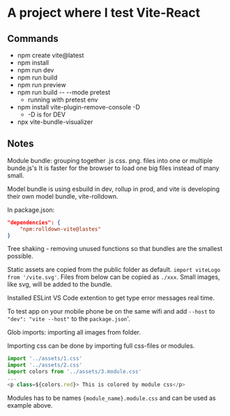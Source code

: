 # A project where I test Vite-React

## Commands
- npm create vite@latest
- npm install
- npm run dev
- npm run build
- npm run preview 
- npm run build -- --mode pretest
    - running with pretest env
- npm install vite-plugin-remove-console -D
    - -D is for DEV
- npx vite-bundle-visualizer

## Notes
Module bundle: grouping together .js css. png. files into one or multiple bunde.js's
It is faster for the browser to load one big files instead of many small.

Model bundle is using esbuild in dev, rollup in prod, and vite is developing their own model bundle, vite-rolldown.

In package.json: 
```json
"dependencies": {
    "npm:rolldown-vite@lastes"
}
```

Tree shaking - removing unused functions so that bundles are the smallest possible.

Static assets are copied from the public folder as default. `import viteLogo from '/vite.svg'`. Files from below can be copied as `./xxx`. Small images, like svg, will be added to the bundle.

Installed ESLint VS Code extention to get type error messages real time.

To test app on your mobile phone be on the same wifi and add `--host` to `"dev": "vite --host"` to the `package.json`'.

Glob imports: importing all images from folder. 

Importing css can be done by importing full css-files or modules.
```js
import '../assets/1.css'
import '../assets/2.css'
import colors from '../assets/3.module.css'
...
<p class=${colors.red}> This is colored by module css</p>
```
Modules has to be names `{module_name}.module.css` and can be used as example above.